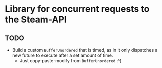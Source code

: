 # Library for concurrent requests to the Steam-API

## TODO

- Build a custom `BufferUnordered` that is timed, as in it only
  dispatches a new future to execute after a set amount of time.
  - Just copy-paste-modify from `BufferUnordered` :^)
